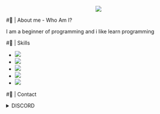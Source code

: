 <p align="center">
<img src="https://64.media.tumblr.com/2d0af9c90d1b1107313cc20bda01548a/tumblr_outwxnanpp1u79o2lo1_1280.gifv">
</p>
<link rel="stylesheet" href="https://www.w3schools.com/w3css/4/w3.css">

#🎇 | About me - Who Am I?

I am a beginner of programming and i like learn programming

#🎃 | Skills

- <img src="https://progress-bar.dev/70/?title=%F0%9F%93%A0%20|%20HTML%20&width=300&color=ff0000">
- <img src="https://progress-bar.dev/50/?title=%F0%9F%8E%9A%EF%B8%8F%20|%20PY%20&width=300&color=ff0000">
- <img src="https://progress-bar.dev/20/?title=%F0%9F%8E%9A%EF%B8%8F%20|%20CSS%20&width=300&color=ff0000">
- <img src="https://progress-bar.dev/10/?title=%F0%9F%8E%9A%EF%B8%8F%20|%20JS%20&width=300&color=ff0000">
- <img src="https://progress-bar.dev/5/?title=%F0%9F%8E%9A%EF%B8%8F%20|%20RUST%20&width=300&color=ff0000">

#🧨 | Contact
<details><summary>DISCORD</summary><img src="https://media.discordapp.net/attachments/875844414440886347/951913998561992734/unknown.png"></details>
